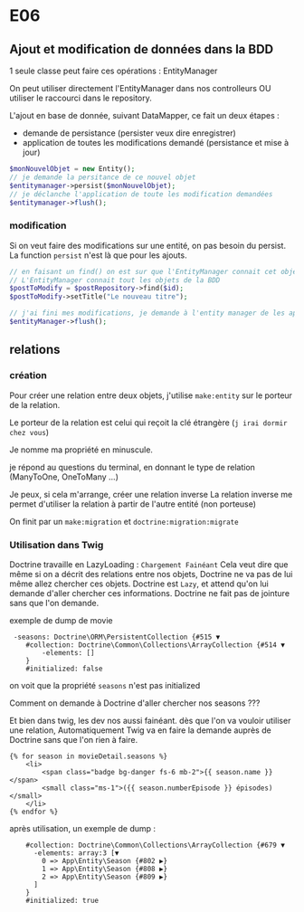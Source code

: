 # E06

## Ajout et modification de données dans la BDD

1 seule classe peut faire ces opérations : EntityManager

On peut utiliser directement l'EntityManager dans nos controlleurs
OU utiliser le raccourci dans le repository.

L'ajout en base de donnée, suivant DataMapper, ce fait un deux étapes :

* demande de persistance (persister veux dire enregistrer)
* application de toutes les modifications demandé (persistance et mise à jour)

```php
$monNouvelObjet = new Entity();
// je demande la persitance de ce nouvel objet
$entitymanager->persist($monNouvelObjet);
// je déclanche l'application de toute les modification demandées
$entitymanager->flush();
```

### modification

Si on veut faire des modifications sur une entité, on pas besoin du persist.
La function `persist` n'est là que pour les ajouts.

```php
// en faisant un find() on est sur que l'EntityManager connait cet objet, puisqu'il vient de la BDD
// L'EntityManager connait tout les objets de la BDD
$postToModify = $postRepository->find($id);
$postToModify->setTitle("Le nouveau titre");

// j'ai fini mes modifications, je demande à l'entity manager de les appliquer
$entityManager->flush();

```

## relations

### création

Pour créer une relation entre deux objets, j'utilise `make:entity` sur le porteur de la relation.

Le porteur de la relation est celui qui reçoit la clé étrangère (`j irai dormir chez vous`)

Je nomme ma propriété en minuscule.

je répond au questions du terminal, en donnant le type de relation (ManyToOne, OneToMany ...)

Je peux, si cela m'arrange, créer une relation inverse
La relation inverse me permet d'utiliser la relation à partir de l'autre entité (non porteuse)

On finit par un `make:migration` et `doctrine:migration:migrate`

### Utilisation dans Twig

Doctrine travaille en LazyLoading : `Chargement Fainéant`
Cela veut dire que même si on a décrit des relations entre nos objets, Doctrine ne va pas de lui même allez chercher ces objets.
Doctrine est `Lazy`, et attend qu'on lui demande d'aller chercher ces informations.
Doctrine ne fait pas de jointure sans que l'on demande.

exemple de dump de movie

```text
 -seasons: Doctrine\ORM\PersistentCollection {#515 ▼
    #collection: Doctrine\Common\Collections\ArrayCollection {#514 ▼
        -elements: []
    }
    #initialized: false
```

on voit que la propriété `seasons` n'est pas initialized

Comment on demande à Doctrine d'aller chercher nos seasons ???

Et bien dans twig, les dev nos aussi fainéant.
dès que l'on va vouloir utiliser une relation, Automatiquement Twig va en faire la demande auprès de Doctrine sans que l'on rien à faire.

```twig
{% for season in movieDetail.seasons %}
    <li>
        <span class="badge bg-danger fs-6 mb-2">{{ season.name }}</span>
        <small class="ms-1">({{ season.numberEpisode }} épisodes)</small>
    </li>
{% endfor %}
```

après utilisation, un exemple de dump :

```text
    #collection: Doctrine\Common\Collections\ArrayCollection {#679 ▼
      -elements: array:3 [▼
        0 => App\Entity\Season {#802 ▶}
        1 => App\Entity\Season {#808 ▶}
        2 => App\Entity\Season {#809 ▶}
      ]
    }
    #initialized: true
```

